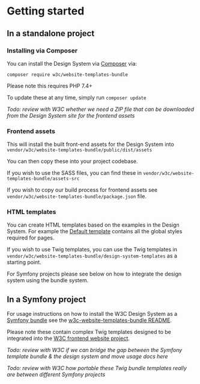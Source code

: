 # Getting started

## In a standalone project

### Installing via Composer
You can install the Design System via [Composer](https://getcomposer.org/) via:

```
composer require w3c/website-templates-bundle
```

Please note this requires PHP 7.4+

To update these at any time, simply run `composer update`

_Todo: review with W3C whether we need a ZIP file that can be downloaded from the Design System site for the frontend assets_

### Frontend assets
This will install the built front-end assets for the Design System into `vendor/w3c/website-templates-bundle/public/dist/assets`

You can then copy these into your project codebase. 

If you wish to use the SASS files, you can find these in `vendor/w3c/website-templates-bundle/assets-src`

If you wish to copy our build process for frontend assets see `vendor/w3c/website-templates-bundle/package.json` file.

### HTML templates

You can create HTML templates based on the examples in the Design System. For example the [Default template](https://design-system.w3.org/code/default.html) 
contains all the global styles required for pages.

If you wish to use Twig templates, you can use the Twig templates in `vendor/w3c/website-templates-bundle/design-system-templates`
as a starting point.

For Symfony projects please see below on how to integrate the design system using the bundle system.

## In a Symfony project

For usage instructions on how to install the W3C Design System as a [Symfony bundle](https://symfony.com/doc/current/bundles.html)
see the [w3c-website-templates-bundle README](https://github.com/w3c/w3c-website-templates-bundle/blob/main/README.md).

Please note these contain complex Twig templates designed to be integrated into the [W3C frontend website project](https://github.com/w3c/w3c-website-frontend).

_Todo: review with W3C if we can bridge the gap between the Symfony template bundle & the design system and move usage docs here_

_Todo: review with W3C how portable these Twig bundle templates really are between different Symfony projects_
